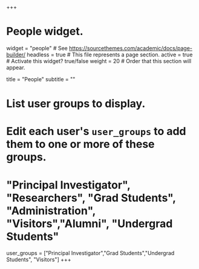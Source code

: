 +++
# People widget.
widget = "people"  # See https://sourcethemes.com/academic/docs/page-builder/
headless = true  # This file represents a page section.
active = true  # Activate this widget? true/false
weight = 20  # Order that this section will appear.

title = "People"
subtitle = ""

# List user groups to display.
#   Edit each user's `user_groups` to add them to one or more of these groups.
# "Principal Investigator", "Researchers", "Grad Students", "Administration", "Visitors","Alumni", "Undergrad Students"

user_groups = ["Principal Investigator","Grad Students","Undergrad Students",
               "Visitors"]
+++
